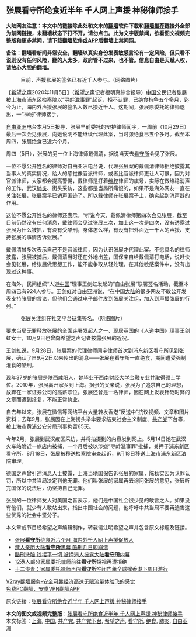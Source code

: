  <h2>张展看守所绝食近半年 千人网上声援 神秘律师接手</h2> <p class="notice"><b>大陆网友注意：本文中的链接除此处和文末的<a href="https://github.com/bannedbook/fanqiang" >翻墙</a>软件下载和<a href="https://github.com/killgcd/justmysocks/blob/master/README.md">翻墙推荐</a>链接外全部为禁网链接，未翻墙状态下打不开，请勿点击。此为文字版禁闻，欲看图文视频完整版和更多禁闻，请下载<a href="https://github.com/bannedbook/fanqiang">翻墙软件或APP</a>后翻墙上禁闻网。</p><p>备注：翻墙看新闻非常安全，翻墙以真实身份发表敏感言论有一定风险，但只看不说则没有任何风险，翻的人太多，政府管不过来，也不管。信息自由是天赋人权，请放心大胆的翻墙。</b></p>  <div class="entry"> <figure><figcaption>目前，声援张展的签名已有近千人参与。（网络图片）</figcaption></figure> <p>【<span class='wp_keywordlink_affiliate'><a href="https://www.soundofhope.org" title="希望之声" target="_blank">希望之声</a></span>2020年11月5日】（<a href="https://www.bannedbook.org/bnews/tag/%e5%b8%8c%e6%9c%9b%e4%b9%8b%e5%a3%b0/" class="st_tag internal_tag" rel="tag" title="标签 希望之声 下的日志">希望之声</a>记者福明真综合报导）<span class='wp_keywordlink_affiliate'><a href="https://www.bannedbook.org/" title="中国" target="_blank">中国</a></span>公民记者张展被<a href="https://www.bannedbook.org/bnews/tag/%e4%b8%8a%e6%b5%b7/" class="st_tag internal_tag" rel="tag" title="标签 上海 下的日志">上海</a>市浦东区检察院以“寻衅滋事罪”起诉，拒不认罪，已<a href="https://www.bannedbook.org/bnews/tag/%E7%BB%9D%E9%A3%9F/" class="st_tag internal_tag" rel="tag" title="标签 绝食 下的日志">绝食</a>抗争五个多月，迄今为止，海内外声援张展的签名人数已接近千人。这期间，张展原委托的律师退出，一“神秘”律师接手。</p> <p><a href="https://www.bannedbook.org/bnews/tag/%e8%87%aa%e7%94%b1%e4%ba%9a%e6%b4%b2/" class="st_tag internal_tag" rel="tag" title="标签 自由亚洲 下的日志">自由亚洲</a>电台本月5日报导，张展早前委托的辩护律师闻宇，一周前（10月29日）最后一次会见张展，向她说明不能继续代理此案，当时张绝食已五个多月。截至本周四，张展绝食已近六个月。</p> <p>周四（5日），张展的另一位上海律师戴佩清，据说当天去<a href="https://www.bannedbook.org/bnews/tag/%e7%9c%8b%e5%ae%88%e6%89%80/" class="st_tag internal_tag" rel="tag" title="标签 看守所 下的日志">看守所</a>会见了张展。</p> <p>一位不愿公开姓名的律师对自由亚洲电台说，代理张展案的戴佩清律师拒绝披露其当事人的真实情况，给人的感觉像官派律师，或者比官派律师更让人可恨，因为对官派律师，大家都会提高警惕，戴律师是打着<span class='wp_keywordlink_affiliate'><a href="https://www.bannedbook.org/bnews/weiquan/" title="维权" target="_blank">维权</a></span>律师的旗号，实际在做维稳消声的工作，武汉<a href="https://www.bannedbook.org/bnews/tag/%e8%82%ba%e7%82%8e/" class="st_tag internal_tag" rel="tag" title="标签 肺炎 下的日志">肺炎</a>、街头采访，这些都是当局所痛恨的，如果不是海外网友一直在关注张展，张展案早已销声匿迹了。所以戴律师在张展案子上，确实起到消声器的作用。</p>  <p>这位不愿公开姓名的律师还表示，“听说今天，戴佩清律师第四次会见张展，截至目前仍然没有任何消息，戴律师会见过张展三次，加上这一次是四次，没有透露过张展为什么被抓，有没有受酷刑，身体怎么样，有没有把外面近一千人的声援、支持张展的事情告诉张展。”</p> <p>戴佩清曾多次表示自己不是官派律师，因为认识张展才代理此案。不愿具名的律师披露，张展被捕后，戴佩清当时还在外地出差，国保亲自给戴佩清打电话，说赶快会见张展，给张展做思想工作，能不能争取从轻处理。在其他敏感案件中，没有出现过这种事。</p> <p>在海外，民间组织“人道<a href="https://www.bannedbook.org/bnews/tag/%E4%B8%AD%E5%9B%BD/" class="st_tag internal_tag" rel="tag" title="标签 中国 下的日志">中国</a>”理事王剑虹发起的“自由张展”联署签名活动，截至本周四已有924人参与。王剑虹对自由亚洲说，“在中国<span class='wp_keywordlink_affiliate'><a href="https://www.bannedbook.org/" title="大陆" target="_blank">大陆</a></span>的很多网友不敢公开发表支持张展的言论，但他们会通过电子邮件发到张展关注组，加入到声援张展的行列。”</p> <figure><figcaption>张展关注组在社交平台征集签名。（网络图片）</figcaption></figure> <p>要求当局无罪释放张展的全面连署发起人之一、现居英国的《人道中国》理事王剑虹女士，10月9日也曾向希望之声记者披露张展的近况。</p>  <p>王剑虹说，9月28日，张展案的代理律师闻宇律师首次到浦东新区看守所见到张展，确认了自9月2日以来传出的消息——张展在看守所一直绝食，期间遭受强制灌食的酷刑。</p> <p>现年37岁的张展是陕西咸阳人，她毕业于西南财经大学金融专业并取得硕士学位。2010年，张展离开家乡到上海。据张的父亲说，张展为了追求自己的理想，放弃在一家证券公司的高薪职位。张展还曾是一名律师，因在网上发表针砭时弊的文章而遭到报复，不能正常执业。</p> <p>自去年以来，张展在微信等网络平台大量转发香港“反送中”抗议视频、文章和图片资料；去年9月，张展因在上海街头举伞要求结束社会主义制度、<a href="https://www.bannedbook.org/bnews/tag/%e5%85%b1%e4%ba%a7%e5%85%9a/" class="st_tag internal_tag" rel="tag" title="标签 共产党 下的日志">共产党</a>下台等，被上海市黄浦公安分局刑事拘留65天。</p> <p>今年2月，张展到武汉疫区采访，并将拍摄到的内容发到网上。5月14日她在武汉火车站附近一旅店内被捕，一个月后被以涉嫌“寻衅滋事罪”批捕，关押于浦东新区看守所。8月18日，张展被移送检察院审查起诉，9月18日移送上海市浦东新区法院审理。</p>  <p>德国之声曾引述消息人士披露，上海当地国保告诉张展的家属，陈秋实因为认罪认罚，所以中共当局决定判他无罪。他们叫张展的家属再去询问张展的意见，张展听完国保的说法后，仍坚持自己无罪。</p> <p>张展的一位律师友人对美国之音表示，他们是中国社会很少见的敢言之人。如果没有他们，就少有人敢站出来，指出中国社会的问题，他呼吁中共当局不要再迫害这些优秀的社会中坚分子。</p> <p>本文章或节目经希望之声编辑制作，转载请注明希望之声并包含原文标题及链接。</p> <ul class='op-related-articles' title='相关阅读'> <li><a href='https://www.bannedbook.org/bnews/headline/20201106/1426461.html' target='_blank'>张展<b>看守所</b>绝食近六个月 海内外千人网上声援促放人</a></li> <li><a href='https://www.bannedbook.org/bnews/cbnews/20201030/1422526.html' target='_blank'>港人亲历大陆<b>看守所</b>黑幕 酷刑几日即崩溃</a></li> <li><a href='https://www.bannedbook.org/bnews/comments/20201029/1422314.html' target='_blank'>酷刑洗脑 钱摆平一切 被押港人披露大陆<b>看守所</b>内幕</a></li> <li><a href='https://www.bannedbook.org/bnews/cnnews/hknews/20201022/1418474.html' target='_blank'>12港人部分家属委托律师前往<b>看守所</b>探视再遭拒绝</a></li> <li><a href='https://www.bannedbook.org/bnews/baitai/20201022/1418456.html' target='_blank'>十二港青：家属委托律师再闯<b>看守所</b>吃闭门羹全球撑香港下周日游行</a></li> </ul> <p class="texttj"> <a href="https://www.bannedbook.org/forum23/topic22702.html" target="_blank">V2ray翻墙服务-安全可靠经济高速无限流量体验飞的感觉</a><br/> <a href="https://github.com/bannedbook/fanqiang/wiki/%E7%A6%81%E9%97%BB%E7%BD%91%E5%AE%89%E5%8D%93%E7%BF%BB%E5%A2%99%E6%96%B0%E9%97%BBAPP" target="_blank">免费PC翻墙、安卓VPN翻墙APP</a></p><p>原文链接：<a class="src_link"  href="https://www.soundofhope.org/post/439933" target="_blank">张展看守所绝食近半年 千人网上声援 神秘律师接手</a></p> <a name='sharetosocial'></a>       <div><b>本文的图文或视频完整版</b>：<a href='https://www.bannedbook.org/bnews/comments/20201106/1426794.html'>张展看守所绝食近半年 千人网上声援 神秘律师接手</a></div>  </div><!--END ENTRY--> <div class="postfooter"> <div>本文标签：<a href="https://www.bannedbook.org/bnews/tag/%e4%b8%8a%e6%b5%b7/" rel="tag">上海</a>, <a href="https://www.bannedbook.org/bnews/tag/%E4%B8%AD%E5%9B%BD/" rel="tag">中国</a>, <a href="https://www.bannedbook.org/bnews/tag/%e5%85%b1%e4%ba%a7%e5%85%9a/" rel="tag">共产党</a>, <a href="https://www.bannedbook.org/bnews/tag/%e5%85%b1%e4%ba%a7%e5%85%9a%e4%b8%8b%e5%8f%b0/" rel="tag">共产党下台</a>, <a href="https://www.bannedbook.org/bnews/tag/%e5%b8%8c%e6%9c%9b%e4%b9%8b%e5%a3%b0/" rel="tag">希望之声</a>, <a href="https://www.bannedbook.org/bnews/tag/%e7%9c%8b%e5%ae%88%e6%89%80/" rel="tag">看守所</a>, <a href="https://www.bannedbook.org/bnews/tag/%E7%BB%9D%E9%A3%9F/" rel="tag">绝食</a>, <a href="https://www.bannedbook.org/bnews/tag/%e8%82%ba%e7%82%8e/" rel="tag">肺炎</a>, <a href="https://www.bannedbook.org/bnews/tag/%e8%87%aa%e7%94%b1%e4%ba%9a%e6%b4%b2/" rel="tag">自由亚洲</a></div>  </div><!--END POSTFOOTER--> 